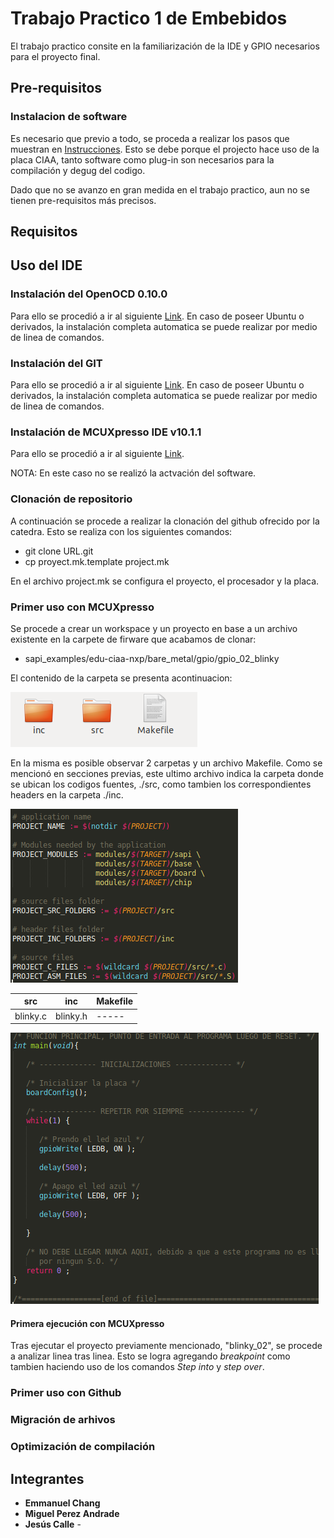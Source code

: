 # Trabajo Practico 1 de Embebidos

El trabajo practico consite en la familiarización de la IDE y GPIO
necesarios para el proyecto final.

##  Pre-requisitos 

### Instalacion de software

Es necesario que previo a todo, se proceda a realizar
los pasos que muestran en [Instrucciones](https://campus.fi.uba.ar/pluginfile.php/175917/mod_resource/content/15/Sistemas_Embebidos-2018_1erC-TP1-Cruz.pdf). 
Esto se debe porque el projecto hace uso de 
la placa CIAA, tanto software como plug-in son 
necesarios para la compilación y degug del codigo.

Dado que no se avanzo en gran medida en el trabajo practico, 
aun no se tienen pre-requisitos más precisos.

## Requisitos

## Uso del IDE

### Instalación del OpenOCD 0.10.0

Para ello se procedió a ir al siguiente [Link](https://github.com/gnuarmeclipse/openocd/releases/tag/gae-0.10.0-20160110). 
En caso de poseer Ubuntu o derivados, la instalación completa 
automatica se puede realizar por medio de linea de comandos.

### Instalación del GIT

Para ello se procedió a ir al siguiente [Link](https://git-scm.com/book/en/v2/Getting-Started-Installing-Git).
En caso de poseer Ubuntu o derivados, la instalación completa
automatica se puede realizar por medio de linea de comandos.

### Instalación de MCUXpresso IDE v10.1.1

Para ello se procedió a ir al siguiente [Link](https://www.nxp.com/support/developer-resources/software-development-tools/mcuxpresso-software-and-tools/mcuxpresso-integrated-development-environment-ide:MCUXpresso-IDE?tab=Design_Tools_Tab).

NOTA: En este caso no se realizó la actvación del software.

### Clonación de repositorio

A continuación se procede a realizar la clonación del github 
ofrecido por la catedra. Esto se realiza con los siguientes
comandos:

* git clone URL.git
* cp proyect.mk.template project.mk

En el archivo project.mk se configura el proyecto, el procesador y la placa.

### Primer uso con MCUXpresso

Se procede a crear un workspace y un proyecto en base a un archivo 
existente en la carpete de firware que acabamos de clonar:

* sapi_examples/edu-ciaa-nxp/bare_metal/gpio/gpio_02_blinky

El contenido de la carpeta se presenta acontinuacion:

![Cont_Blinky](https://github.com/jesusphilipraiz/Embebidos/blob/master/TP1/Imagenes/Cont_Blinky.png)

En la misma es posible observar 2 carpetas y un archivo Makefile.
Como se mencionó en secciones previas, este ultimo archivo indica
la carpeta donde se ubican los codigos fuentes, ./src, como 
tambien los correspondientes headers en la carpeta ./inc.

![Makefile](https://github.com/jesusphilipraiz/Embebidos/blob/master/TP1/Imagenes/Makefile.png)


|src 	 |inc 	  |Makefile|
|------  |------  |------  |
|blinky.c|blinky.h|-----   |

![BlinkyC](https://github.com/jesusphilipraiz/Embebidos/blob/master/TP1/Imagenes/BlinkyC.png)

#### Primera ejecución con MCUXpresso

Tras ejecutar el proyecto previamente mencionado, "blinky_02", se
procede a analizar linea tras linea. Esto se logra agregando 
*breakpoint* como tambien haciendo uso de los comandos *Step into*
y *step over*.



### Primer uso con Github

### Migración de arhivos

### Optimización de compilación


## Integrantes

* **Emmanuel Chang**
* **Miguel Perez Andrade**
* **Jesús Calle** -  